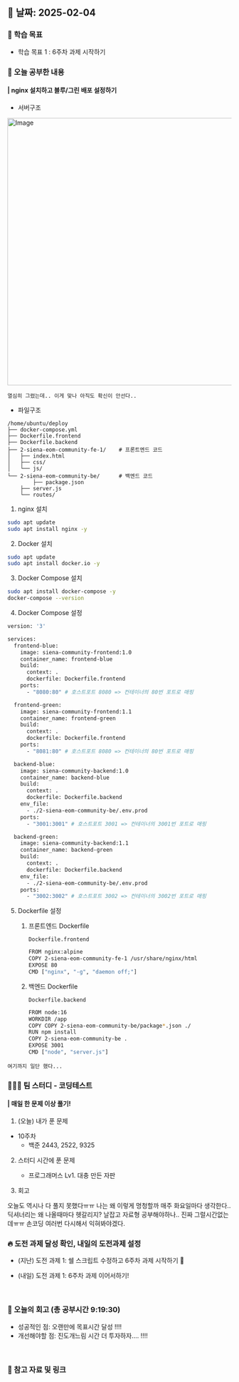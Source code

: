 ## 📅 날짜: 2025-02-04


### 💬 학습 목표

- 학습 목표 1 : 6주차 과제 시작하기


### 📒 오늘 공부한 내용
#### | nginx 설치하고 블루/그린 배포 설정하기

- 서버구조

<img width="600" alt="Image" src="https://github.com/user-attachments/assets/edf3f99e-5813-4ada-8764-33f9da17f027" />

`열심히 그렸는데.. 이게 맞나 아직도 확신이 안선다..`

- 파일구조

```
/home/ubuntu/deploy
├── docker-compose.yml
├── Dockerfile.frontend
├── Dockerfile.backend
├── 2-siena-eom-community-fe-1/    # 프론트엔드 코드
│   ├── index.html
│   ├── css/
│   └── js/
└── 2-siena-eom-community-be/      # 백엔드 코드    
		├── package.json
    ├── server.js
    └── routes/
```

1. nginx 설치
```bash
sudo apt update
sudo apt install nginx -y
```

2. Docker 설치
```bash
sudo apt update
sudo apt install docker.io -y
```

3. Docker Compose 설치
```bash
sudo apt install docker-compose -y
docker-compose --version
```

4. Docker Compose 설정
```bash
version: '3'

services:
  frontend-blue:
    image: siena-community-frontend:1.0
    container_name: frontend-blue
    build:
      context: .
      dockerfile: Dockerfile.frontend
    ports:
      - "8080:80" # 호스트포트 8080 => 컨테이너의 80번 포트로 매핑

  frontend-green:
    image: siena-community-frontend:1.1
    container_name: frontend-green
    build:
      context: .
      dockerfile: Dockerfile.frontend
    ports:
      - "8081:80" # 호스트포트 8080 => 컨테이너의 80번 포트로 매핑

  backend-blue:
    image: siena-community-backend:1.0
    container_name: backend-blue
    build:
      context: .
      dockerfile: Dockerfile.backend
    env_file:
      - ./2-siena-eom-community-be/.env.prod
    ports:
      - "3001:3001" # 호스트포트 3001 => 컨테이너의 3001번 포트로 매핑

  backend-green:
    image: siena-community-backend:1.1
    container_name: backend-green
    build:
      context: .
      dockerfile: Dockerfile.backend
    env_file:
      - ./2-siena-eom-community-be/.env.prod
    ports:
      - "3002:3002" # 호스트포트 3002 => 컨테이너의 3002번 포트로 매핑

```

5. Dockerfile 설정

    1. 프론트엔드 Dockerfile
        
        `Dockerfile.frontend`
        
        ```bash
        FROM nginx:alpine
        COPY 2-siena-eom-community-fe-1 /usr/share/nginx/html
        EXPOSE 80
        CMD ["nginx", "-g", "daemon off;"]
        ```
        
    2. 백엔드 Dockerfile
        
        `Dockerfile.backend`
        
        ```bash
        FROM node:16
        WORKDIR /app
        COPY COPY 2-siena-eom-community-be/package*.json ./
        RUN npm install
        COPY 2-siena-eom-community-be .
        EXPOSE 3001
        CMD ["node", "server.js"]
        ```

`여기까지 일단 했다...`

### 🧑‍🧒‍🧒 팀 스터디 - 코딩테스트
#### | 매일 한 문제 이상 풀기!

1. (오늘) 내가 푼 문제

- 10주차
    - 백준 2443, 2522, 9325

2. 스터디 시간에 푼 문제

    - 프로그래머스 Lv1. 대충 만든 자판

3. 회고

오늘도 역시나 다 풀지 못했다ㅠㅠ 나는 왜 이렇게 멍청할까 매주 화요일마다 생각한다..
딕셔너리는 왜 나올때마다 헷갈리지? 날잡고 자료형 공부해야하나.. 진짜 그럴시간없는데ㅠㅠ
손코딩 여러번 다시해서 익혀봐야겠다.

### 🔥 도전 과제 달성 확인, 내일의 도전과제 설정
- (지난) 도전 과제 1: 쉘 스크립트 수정하고 6주차 과제 시작하기 🔺

- (내일) 도전 과제 1: 6주차 과제 이어서하기!

<br/>

### 💭 오늘의 회고 (총 공부시간 9:19:30)
- 성공적인 점: 오랜만에 목표시간 달성 !!!! <br/>
- 개선해야할 점: 진도개느림 시간 더 투자하자.... !!!! <br/>

<br/>

### 📁 참고 자료 및 링크